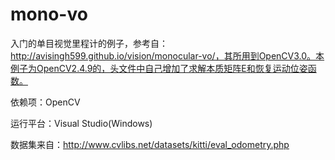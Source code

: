 # mono-vo
入门的单目视觉里程计的例子，参考自：http://avisingh599.github.io/vision/monocular-vo/，其所用到OpenCV3.0。本例子为OpenCV2.4.9的，头文件中自己增加了求解本质矩阵E和恢复运动位姿函数。

依赖项：OpenCV

运行平台：Visual Studio(Windows)

数据集来自：http://www.cvlibs.net/datasets/kitti/eval_odometry.php

